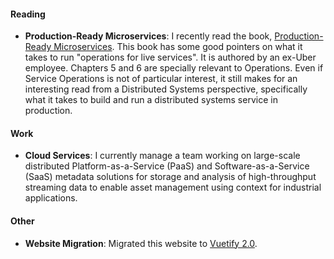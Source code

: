 #### Reading

- **Production-Ready Microservices**: I recently read the book, [Production-Ready Microservices](http://shop.oreilly.com/product/0636920053675.do). This book has some good pointers on what it takes to run "operations for live services". It is authored by an ex-Uber employee. Chapters 5 and 6 are specially relevant to Operations. Even if Service Operations is not of particular interest, it still makes for an interesting read from a Distributed Systems perspective, specifically what it takes to build and run a distributed systems service in production.

#### Work

- **Cloud Services**: I currently manage a team working on large-scale distributed Platform-as-a-Service (PaaS) and Software-as-a-Service (SaaS) metadata solutions for storage and analysis of high-throughput streaming data to enable asset management using context for industrial applications.

#### Other

- **Website Migration**: Migrated this website to [Vuetify 2.0](https://github.com/vuetifyjs/vuetify/releases/tag/v2.0.0).
